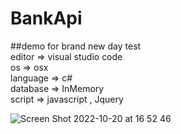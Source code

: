 # BankApi

##demo for brand new day test <br />
editor => visual studio code <br />
os => osx <br />
language => c#<br />
database => InMemory<br />
script => javascript , Jquery<br />



![Screen Shot 2022-10-20 at 16 52 46](https://user-images.githubusercontent.com/1902789/196918346-60ffe816-2c71-436b-a3d2-d55bb80b8fab.png)
